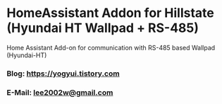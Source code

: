 # HomeAssistant Addon for Hillstate (Hyundai HT Wallpad + RS-485)
Home Assistant Add-on for communication with RS-485 based Wallpad (Hyundai-HT)

### Blog: https://yogyui.tistory.com

### E-Mail: lee2002w@gmail.com
